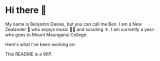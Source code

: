 # Hi there 👋

My name is Benjamin Davies, but you can call me Ben. I am a New Zealander 🥝  who enjoys music 🎸🎷 and scouting ⚜️. I am currently a year-<!-- PLACEHOLDER:YEAR --> who goes to Mount Maunganui College.

Here's what I've been working on:

<!-- PLACEHOLDER:REPOS -->

This README is a WIP.
